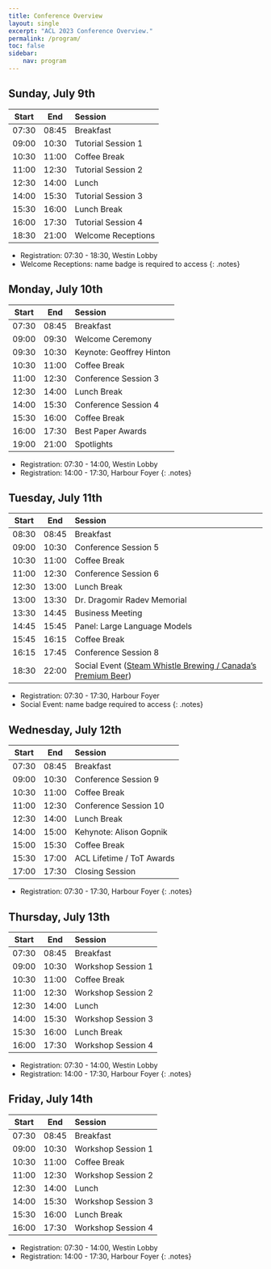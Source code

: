 ```yaml
---
title: Conference Overview
layout: single
excerpt: "ACL 2023 Conference Overview."
permalink: /program/
toc: false
sidebar:
    nav: program
---
```


<style>
.notes { font-size: .9em; }
</style>

<!-- Please refer to our [blog posts](/blog/) for more details. -->

## Sunday, July 9th

| Start |  End  | Session             |
|:-----:|:-----:|:--------------------|
| 07:30 | 08:45 | Breakfast           |
| 09:00 | 10:30 | Tutorial Session 1  |
| 10:30 | 11:00 | Coffee Break        |
| 11:00 | 12:30 | Tutorial Session 2  |
| 12:30 | 14:00 | Lunch               |
| 14:00 | 15:30 | Tutorial Session 3  |
| 15:30 | 16:00 | Lunch Break         |
| 16:00 | 17:30 | Tutorial Session 4  |
| 18:30 | 21:00 | Welcome Receptions  |

* Registration: 07:30 - 18:30, Westin Lobby
* Welcome Receptions: name badge is required to access
{: .notes}

## Monday, July 10th 

| Start |  End  | Session                  |
|:-----:|:-----:|:-------------------------|
| 07:30 | 08:45 | Breakfast                |
| 09:00 | 09:30 | Welcome Ceremony         |
| 09:30 | 10:30 | Keynote: Geoffrey Hinton |
| 10:30 | 11:00 | Coffee Break             |
| 11:00 | 12:30 | Conference Session 3     |
| 12:30 | 14:00 | Lunch Break              |
| 14:00 | 15:30 | Conference Session 4     |
| 15:30 | 16:00 | Coffee Break             |
| 16:00 | 17:30 | Best Paper Awards        |
| 19:00 | 21:00 | Spotlights               |

* Registration: 07:30 - 14:00, Westin Lobby
* Registration: 14:00 - 17:30, Harbour Foyer
{: .notes}

## Tuesday, July 11th 

| Start |  End  | Session |
|:-----:|:-----:|:--------|
| 08:30 | 08:45 | Breakfast |
| 09:00 | 10:30 | Conference Session 5 |
| 10:30 | 11:00 | Coffee Break |
| 11:00 | 12:30 | Conference Session 6 |
| 12:30 | 13:00 | Lunch Break | 
| 13:00 | 13:30 | Dr. Dragomir Radev Memorial |
| 13:30 | 14:45 | Business Meeting
| 14:45 | 15:45 | Panel: Large Language Models |
| 15:45 | 16:15 | Coffee Break |
| 16:15 | 17:45 | Conference Session 8 |
| 18:30 | 22:00 | Social Event ([Steam Whistle Brewing / Canada’s Premium Beer](https://steamwhistle.ca)) |

* Registration: 07:30 - 17:30, Harbour Foyer
* Social Event: name badge required to access
{: .notes}

## Wednesday, July 12th 

| Start |  End  | Session |
|:-----:|:-----:|:--------|
| 07:30 | 08:45 | Breakfast |
| 09:00 | 10:30 | Conference Session 9 |
| 10:30 | 11:00 | Coffee Break |
| 11:00 | 12:30 | Conference Session 10 |
| 12:30 | 14:00 | Lunch Break |
| 14:00 | 15:00 | Kehynote: Alison Gopnik |
| 15:00 | 15:30 | Coffee Break |
| 15:30 | 17:00 | ACL Lifetime / ToT Awards |
| 17:00 | 17:30 | Closing Session |

* Registration: 07:30 - 17:30, Harbour Foyer
{: .notes}

## Thursday, July 13th 

| Start |  End  | Session             |
|:-----:|:-----:|:--------------------|
| 07:30 | 08:45 | Breakfast           |
| 09:00 | 10:30 | Workshop Session 1  |
| 10:30 | 11:00 | Coffee Break        |
| 11:00 | 12:30 | Workshop Session 2  |
| 12:30 | 14:00 | Lunch               |
| 14:00 | 15:30 | Workshop Session 3  |
| 15:30 | 16:00 | Lunch Break         |
| 16:00 | 17:30 | Workshop Session 4  |

* Registration: 07:30 - 14:00, Westin Lobby
* Registration: 14:00 - 17:30, Harbour Foyer
{: .notes}

## Friday, July 14th 

| Start |  End  | Session             |
|:-----:|:-----:|:--------------------|
| 07:30 | 08:45 | Breakfast           |
| 09:00 | 10:30 | Workshop Session 1  |
| 10:30 | 11:00 | Coffee Break        |
| 11:00 | 12:30 | Workshop Session 2  |
| 12:30 | 14:00 | Lunch               |
| 14:00 | 15:30 | Workshop Session 3  |
| 15:30 | 16:00 | Lunch Break         |
| 16:00 | 17:30 | Workshop Session 4  |

* Registration: 07:30 - 14:00, Westin Lobby
* Registration: 14:00 - 17:30, Harbour Foyer
{: .notes}
